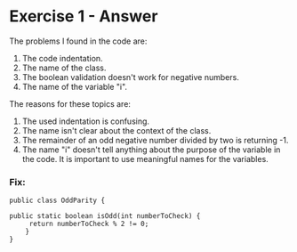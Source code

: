 # Exercise 1 - Answer

The problems I found in the code are:
1. The code indentation.
2. The name of the class.
3. The boolean validation doesn't work for negative numbers.
4. The name of the variable "i".

The reasons for these topics are:
1. The used indentation is confusing.
2. The name isn't clear about the context of the class.
3. The remainder of an odd negative number divided by two is returning -1.
4. The name "i" doesn't tell anything about the purpose of the variable in the code. It is important to use meaningful names for the variables.

### Fix:

```
public class OddParity {

public static boolean isOdd(int numberToCheck) {
     return numberToCheck % 2 != 0;
    }
}
```